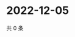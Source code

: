 # 2022-12-05

共 0 条

<!-- BEGIN WEIBO -->
<!-- 最后更新时间 Mon Dec 05 2022 05:12:18 GMT+0800 (China Standard Time) -->

<!-- END WEIBO -->
